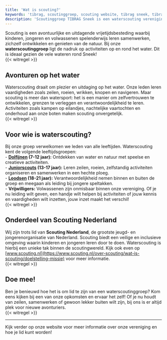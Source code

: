 ```yaml
---
title: 'Wat is scouting?'
keywords: 'tibrag, scoutinggroep, scouting website, tibrag sneek, tibrag startpagina, scouting startpagina, scouting nederland, water scouting, scouting activiteiten, scouting boot, scouting clubhuis, leeftijd scouting, scouting voor volwassenen, scouting groepen nederland'
description: 'Scoutinggroep TIBRAG Sneek is een waterscouting vereniging van Scouting Nederland, maar wat is scouting eigenlijk? Hier leggen we dat uit.'
---
```


Scouting is een avontuurlijke en uitdagende vrijetijdsbesteding waarbij kinderen, jongeren en volwassenen spelenderwijs leren samenwerken, zichzelf ontwikkelen en genieten van de natuur. Bij onze **waterscoutinggroep** ligt de nadruk op activiteiten op en rond het water. Dit is ideaal gezien de vele wateren rond Sneek!  
{{< witregel >}}

## Avonturen op het water

Waterscouting draait om plezier en uitdaging op het water. Onze leden leren vaardigheden zoals zeilen, roeien, wrikken, knopen en navigeren. Maar scouting is meer dan watersport: het is een manier om zelfvertrouwen te ontwikkelen, grenzen te verleggen en verantwoordelijkheid te leren. Activiteiten zoals kampen op eilandjes, nachtelijke vaartochten en onderhoud aan onze boten maken scouting onvergetelijk.  
{{< witregel >}}

## Voor wie is waterscouting?

Bij onze groep verwelkomen we leden van alle leeftijden. Waterscouting kent de volgende leeftijdsgroepen:  
\- **[Dolfijnen](/leden/dolfijnen/) (7-12 jaar):** Ontdekken van water en natuur met speelse en creatieve activiteiten.  
\- **[Juniorscouts](/leden/juniorscouts/) (13-17 jaar):** Leren zeilen, roeien, zelfstandig activiteiten organiseren en samenwerken in een hechte ploeg.  
\- **[Loodsen](/leden/loodsen/) (18-21 jaar):** Verantwoordelijkheid nemen binnen en buiten de groep en meegaan als leiding bij jongere speltakken.  
\- **Vrijwilligers:** Volwassenen zijn onmisbaar binnen onze vereniging. Of je nu leiding wilt geven, een handje wilt helpen bij activiteiten of jouw kennis en vaardigheden wilt inzetten, jouw inzet maakt het verschil!  
{{< witregel >}}

## Onderdeel van Scouting Nederland

Wij zijn trots lid van **Scouting Nederland**, de grootste jeugd- en jongerenorganisatie van Nederland. Scouting biedt een veilige en inclusieve omgeving waarin kinderen en jongeren leren door te doen. Waterscouting is hierbij een unieke tak binnen de scoutingwereld. Kijk ook even op [www.scouting.nl](https://www.scouting.nl/over-scouting/wat-is-scouting/doelstelling-missie) voor meer informatie.  
{{< witregel >}}

## Doe mee!

Ben je benieuwd hoe het is om lid te zijn van een waterscoutinggroep? Kom eens kijken bij een van onze opkomsten en ervaar het zelf! Of je nu houdt van zeilen, samenwerken of gewoon lekker buiten wilt zijn, bij ons is er altijd plek voor nieuwe avonturiers.  
{{< witregel >}}

---

Kijk verder op onze website voor meer informatie over onze vereniging en hoe je lid kunt worden!
